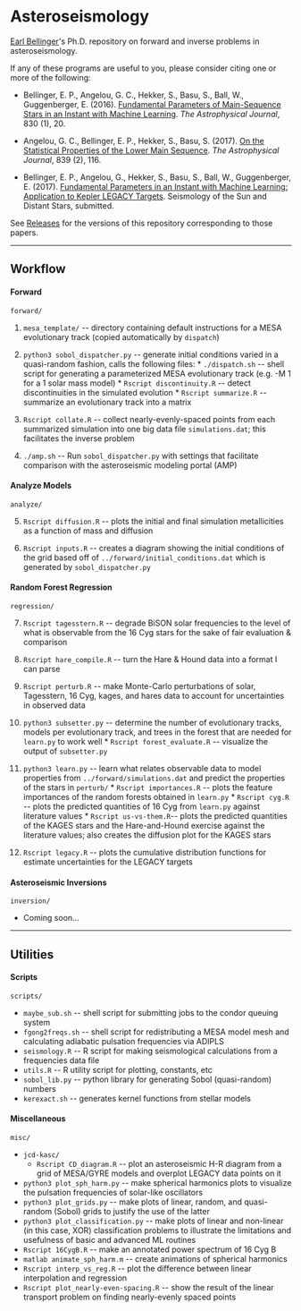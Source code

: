 # Asteroseismology
[Earl Bellinger](http://earlbellinger.com)'s Ph.D. repository on forward and inverse problems in asteroseismology. 

If any of these programs are useful to you, please consider citing one or more of the following:

  * Bellinger, E. P., Angelou, G. C., Hekker, S., Basu, S., Ball, W., Guggenberger, E. (2016). [Fundamental Parameters of Main-Sequence Stars in an Instant with Machine Learning](http://adsabs.harvard.edu/abs/2016ApJ...830...31B). *The Astrophysical Journal*, 830 (1), 20.

  * Angelou, G. C., Bellinger, E. P., Hekker, S., Basu, S. (2017). [On the Statistical Properties of the Lower Main Sequence](http://adsabs.harvard.edu/abs/2017ApJ...839..116A). *The Astrophysical Journal*, 839 (2), 116.

  * Bellinger, E. P., Angelou, G., Hekker, S., Basu, S., Ball, W., Guggenberger, E. (2017). [Fundamental Parameters in an Instant with Machine Learning: Application to Kepler LEGACY Targets](https://arxiv.org/abs/1705.06759). Seismology of the Sun and Distant Stars, submitted.

See [Releases](https://github.com/earlbellinger/asteroseismology/releases) for the versions of this repository corresponding to those papers. 

---

## Workflow 

#### Forward 

`forward/`
  1. `mesa_template/` -- directory containing default instructions for a MESA evolutionary track (copied automatically by `dispatch`)
  
  
  2. `python3 sobol_dispatcher.py` -- generate initial conditions varied in a quasi-random fashion, calls the following files:
    * `./dispatch.sh` -- shell script for generating a parameterized MESA evolutionary track (e.g. -M 1 for a 1 solar mass model) 
    * `Rscript discontinuity.R` -- detect discontinuities in the simulated evolution 
    * `Rscript summarize.R` -- summarize an evolutionary track into a matrix 
    
    
  3. `Rscript collate.R` -- collect nearly-evenly-spaced points from each summarized simulation into one big data file `simulations.dat`; this facilitates the inverse problem
  
  
  4. `./amp.sh` -- Run `sobol_dispatcher.py` with settings that facilitate comparison with the asteroseismic modeling portal (AMP)



#### Analyze Models 

`analyze/`

  5. `Rscript diffusion.R` -- plots the initial and final simulation metallicities as a function of mass and diffusion
  
  
  6. `Rscript inputs.R` -- creates a diagram showing the initial conditions of the grid based off of `../forward/initial_conditions.dat` which is generated by `sobol_dispatcher.py`


#### Random Forest Regression 

`regression/`

  7. `Rscript tagesstern.R` -- degrade BiSON solar frequencies to the level of what is observable from the 16 Cyg stars for the sake of fair evaluation & comparison 

  8. `Rscript hare_compile.R` -- turn the Hare & Hound data into a format I can parse 
  
  9. `Rscript perturb.R` -- make Monte-Carlo perturbations of solar, Tagesstern, 16 Cyg, kages, and hares data to account for uncertainties in observed data 
  
  10. `python3 subsetter.py` -- determine the number of evolutionary tracks, models per evolutionary track, and trees in the forest that are needed for `learn.py` to work well 
    * `Rscript forest_evaluate.R` -- visualize the output of `subsetter.py`
  
  11. `python3 learn.py` -- learn what relates observable data to model properties from `../forward/simulations.dat` and predict the properties of the stars in `perturb/`
    * `Rscript importances.R` -- plots the feature importances of the random forests obtained in `learn.py`
    * `Rscript cyg.R` -- plots the predicted quantities of 16 Cyg from `learn.py` against literature values 
    * `Rscript us-vs-them.R`-- plots the predicted quantities of the KAGES stars and the Hare-and-Hound exercise against the literature values; also creates the diffusion plot for the KAGES stars 
  
  12. `Rscript legacy.R` -- plots the cumulative distribution functions for estimate uncertainties for the LEGACY targets

#### Asteroseismic Inversions 

`inversion/`

  * Coming soon...

---

## Utilities 

#### Scripts

`scripts/`
- `maybe_sub.sh` -- shell script for submitting jobs to the condor queuing system 
- `fgong2freqs.sh` -- shell script for redistributing a MESA model mesh and calculating adiabatic pulsation frequencies via ADIPLS 
- `seismology.R` -- R script for making seismological calculations from a frequencies data file 
- `utils.R` -- R utility script for plotting, constants, etc 
- `sobol_lib.py` -- python library for generating Sobol (quasi-random) numbers 
- `kerexact.sh` -- generates kernel functions from stellar models 

#### Miscellaneous

`misc/`
- `jcd-kasc/`
  * `Rscript CD_diagram.R` -- plot an asteroseismic H-R diagram from a grid of MESA/GYRE models and overplot LEGACY data points on it 
- `python3 plot_sph_harm.py` -- make spherical harmonics plots to visualize the pulsation frequencies of solar-like oscillators
- `python3 plot_grids.py` -- make plots of linear, random, and quasi-random (Sobol) grids to justify the use of the latter 
- `python3 plot_classification.py` -- make plots of linear and non-linear (in this case, XOR) classification problems to illustrate the limitations and usefulness of basic and advanced ML routines 
- `Rscript 16CygB.R` -- make an annotated power spectrum of 16 Cyg B
- `matlab animate_sph_harm.m` -- create animations of spherical harmonics 
- `Rscript interp_vs_reg.R` -- plot the difference between linear interpolation and regression
- `Rscript plot_nearly-even-spacing.R` -- show the result of the linear transport problem on finding nearly-evenly spaced points


